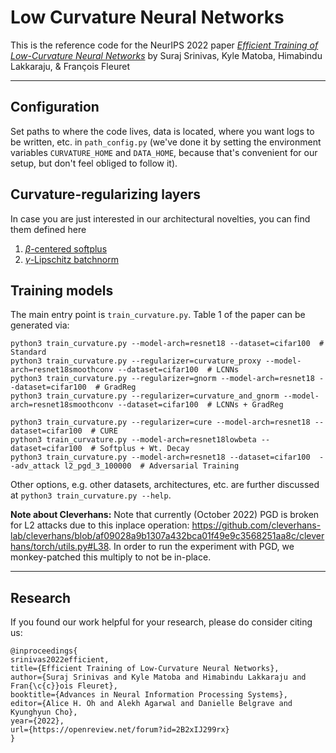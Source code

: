 # Low Curvature Neural Networks

This is the reference code for the NeurIPS 2022 paper [*Efficient Training of Low-Curvature Neural Networks*](https://openreview.net/forum?id=2B2xIJ299rx) by Suraj Srinivas, Kyle Matoba, Himabindu Lakkaraju, & François Fleuret

---

## Configuration

Set paths to where the code lives, data is located, where you want logs to be 
written, etc. in `path_config.py` (we've done it by setting the environment
variables `CURVATURE_HOME` and `DATA_HOME`, because that's convenient for our
setup, but don't feel obliged to follow it).


## Curvature-regularizing layers 
In case you are just interested in our architectural novelties, you can find them defined here

 1. [$\beta$-centered softplus](https://github.com/kylematoba/lcnn/blob/main/models/psoftplus.py)
 2. [$\gamma$-Lipschitz batchnorm](https://github.com/kylematoba/lcnn/blob/main/models/layers.py#L96)



## Training models 
The main entry point is `train_curvature.py`. Table 1 of the paper can be generated via: 

```
python3 train_curvature.py --model-arch=resnet18 --dataset=cifar100  # Standard
python3 train_curvature.py --regularizer=curvature_proxy --model-arch=resnet18smoothconv --dataset=cifar100  # LCNNs
python3 train_curvature.py --regularizer=gnorm --model-arch=resnet18 --dataset=cifar100  # GradReg
python3 train_curvature.py --regularizer=curvature_and_gnorm --model-arch=resnet18smoothconv --dataset=cifar100  # LCNNs + GradReg

python3 train_curvature.py --regularizer=cure --model-arch=resnet18 --dataset=cifar100  # CURE
python3 train_curvature.py --model-arch=resnet18lowbeta --dataset=cifar100  # Softplus + Wt. Decay
python3 train_curvature.py --model-arch=resnet18 --dataset=cifar100  --adv_attack l2_pgd_3_100000  # Adversarial Training
```

Other options, e.g. other datasets, architectures, etc. are further discussed at `python3 train_curvature.py --help`.

**Note about Cleverhans:** Note that currently (October 2022)
PGD is broken for L2 attacks due to this inplace operation:
https://github.com/cleverhans-lab/cleverhans/blob/af09028a9b1307a432bca01f49e9c3568251aa8c/cleverhans/torch/utils.py#L38.
In order to run the experiment with PGD, we monkey-patched this multiply to not be in-place.


---
## Research
If you found our work helpful for your research, please do consider citing us:

```
@inproceedings{
srinivas2022efficient,
title={Efficient Training of Low-Curvature Neural Networks},
author={Suraj Srinivas and Kyle Matoba and Himabindu Lakkaraju and Fran{\c{c}}ois Fleuret},
booktitle={Advances in Neural Information Processing Systems},
editor={Alice H. Oh and Alekh Agarwal and Danielle Belgrave and Kyunghyun Cho},
year={2022},
url={https://openreview.net/forum?id=2B2xIJ299rx}
}

```


